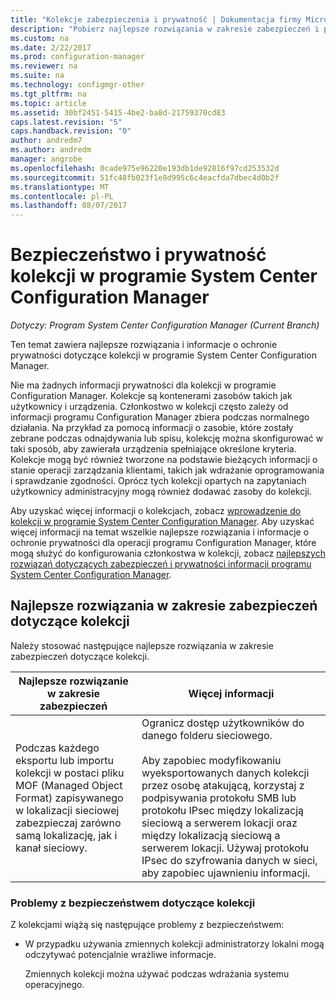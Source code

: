 ```yaml
---
title: "Kolekcje zabezpieczenia i prywatność | Dokumentacja firmy Microsoft"
description: "Pobierz najlepsze rozwiązania w zakresie zabezpieczeń i prywatności w kolekcji w programie System Center Configuration Manager."
ms.custom: na
ms.date: 2/22/2017
ms.prod: configuration-manager
ms.reviewer: na
ms.suite: na
ms.technology: configmgr-other
ms.tgt_pltfrm: na
ms.topic: article
ms.assetid: 30bf2451-5415-4be2-ba8d-21759370cd83
caps.latest.revision: "5"
caps.handback.revision: "0"
author: andredm7
ms.author: andredm
manager: angrobe
ms.openlocfilehash: 0cade975e96220e193db1de92816f97cd253532d
ms.sourcegitcommit: 51fc48fb023f1e8d995c6c4eacfda7dbec4d0b2f
ms.translationtype: MT
ms.contentlocale: pl-PL
ms.lasthandoff: 08/07/2017
---
```

# <a name="security-and-privacy-for-collections-in-system-center-configuration-manager"></a>Bezpieczeństwo i prywatność kolekcji w programie System Center Configuration Manager

*Dotyczy: Program System Center Configuration Manager (Current Branch)*

Ten temat zawiera najlepsze rozwiązania i informacje o ochronie prywatności dotyczące kolekcji w programie System Center Configuration Manager.  

 Nie ma żadnych informacji prywatności dla kolekcji w programie Configuration Manager. Kolekcje są kontenerami zasobów takich jak użytkownicy i urządzenia. Członkostwo w kolekcji często zależy od informacji programu Configuration Manager zbiera podczas normalnego działania. Na przykład za pomocą informacji o zasobie, które zostały zebrane podczas odnajdywania lub spisu, kolekcję można skonfigurować w taki sposób, aby zawierała urządzenia spełniające określone kryteria. Kolekcje mogą być również tworzone na podstawie bieżących informacji o stanie operacji zarządzania klientami, takich jak wdrażanie oprogramowania i sprawdzanie zgodności. Oprócz tych kolekcji opartych na zapytaniach użytkownicy administracyjny mogą również dodawać zasoby do kolekcji.  

 Aby uzyskać więcej informacji o kolekcjach, zobacz [wprowadzenie do kolekcji w programie System Center Configuration Manager](../../../../core/clients/manage/collections/introduction-to-collections.md). Aby uzyskać więcej informacji na temat wszelkie najlepsze rozwiązania i informacje o ochronie prywatności dla operacji programu Configuration Manager, które mogą służyć do konfigurowania członkostwa w kolekcji, zobacz [najlepszych rozwiązań dotyczących zabezpieczeń i prywatności informacji programu System Center Configuration Manager](../../../../core/plan-design/security/security-best-practices-and-privacy-information.md).  

## <a name="security-best-practices-for-collections"></a>Najlepsze rozwiązania w zakresie zabezpieczeń dotyczące kolekcji  
 Należy stosować następujące najlepsze rozwiązania w zakresie zabezpieczeń dotyczące kolekcji.  

|Najlepsze rozwiązanie w zakresie zabezpieczeń|Więcej informacji|  
|----------------------------|----------------------|  
|Podczas każdego eksportu lub importu kolekcji w postaci pliku MOF (Managed Object Format) zapisywanego w lokalizacji sieciowej zabezpieczaj zarówno samą lokalizację, jak i kanał sieciowy.|Ogranicz dostęp użytkowników do danego folderu sieciowego.<br /><br /> Aby zapobiec modyfikowaniu wyeksportowanych danych kolekcji przez osobę atakującą, korzystaj z podpisywania protokołu SMB lub protokołu IPsec między lokalizacją sieciową a serwerem lokacji oraz między lokalizacją sieciową a serwerem lokacji. Używaj protokołu IPsec do szyfrowania danych w sieci, aby zapobiec ujawnieniu informacji.|  

### <a name="security-issues-for-collections"></a>Problemy z bezpieczeństwem dotyczące kolekcji  
 Z kolekcjami wiążą się następujące problemy z bezpieczeństwem:  

-   W przypadku używania zmiennych kolekcji administratorzy lokalni mogą odczytywać potencjalnie wrażliwe informacje.  

     Zmiennych kolekcji można używać podczas wdrażania systemu operacyjnego.  
